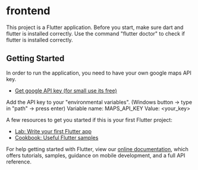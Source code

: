 # frontend

This project is a Flutter application. Before you start, make sure dart and flutter is installed correctly.
Use the command "flutter doctor" to check if flutter is installed correctly.

## Getting Started

In order to run the application, you need to have your own google maps API key.

- [Get google API key (for small use its free)](https://developers.google.com/maps/documentation/maps-static/get-api-key)

Add the API key to your "environmental variables". (Windows button -> type in "path" -> press enter)
Variable name: MAPS_API_KEY
Value: <your_key>





A few resources to get you started if this is your first Flutter project:

- [Lab: Write your first Flutter app](https://flutter.dev/docs/get-started/codelab)
- [Cookbook: Useful Flutter samples](https://flutter.dev/docs/cookbook)

For help getting started with Flutter, view our
[online documentation](https://flutter.dev/docs), which offers tutorials,
samples, guidance on mobile development, and a full API reference.
